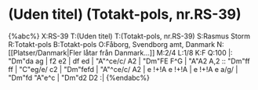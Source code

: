 # (Uden titel) (Totakt-pols, nr.RS-39)

{%abc%}
X:RS-39
T:(Uden titel)
T:(Totakt-pols, nr.RS-39)
S:Rasmus Storm
R:Totakt-pols
B:Totakt-pols
O:Fåborg, Svendborg amt, Danmark
N:[[Platser/Danmark|Fler låtar från Danmark...]]
M:2/4
L:1/8
K:F
Q:100
|: "Dm"da ag | f2 e2 | df ed | "A"^ce/c/ A2 | "Dm"FE F^G  | "A"A2 A,2  :: "Dm"ff ff | 
"C"eg/e/ c2 | "Dm"fefd | "A"^ce/c/ A2 | e !+!A e !+!A  | e !+!A e a/g/  | "Dm"fd "A"e^c | "Dm"d2 D2 :|
{%endabc%}
